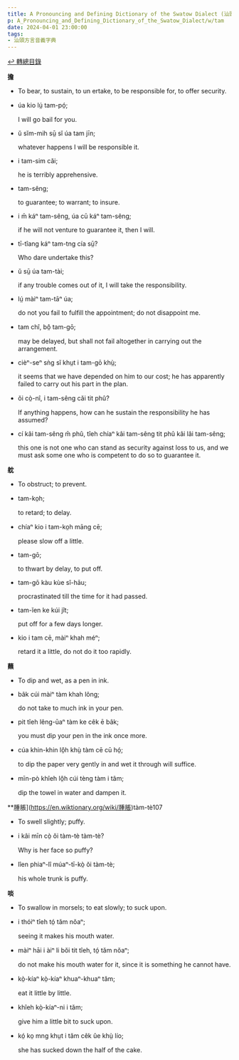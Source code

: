 ```yaml
---
title: A Pronouncing and Defining Dictionary of the Swatow Dialect (汕頭方言音義字典) / tam
p: A_Pronouncing_and_Defining_Dictionary_of_the_Swatow_Dialect/w/tam
date: 2024-04-01 23:00:00
tags: 
- 汕頭方言音義字典
---
```


[↩️ 轉總目錄](/A_Pronouncing_and_Defining_Dictionary_of_the_Swatow_Dialect)


**擔**
- To bear, to sustain, to un ertake, to be responsible for, to offer security.

- úa kio lṳ́ tam-pó̤;

  I will go bail for you.

- ŭ sĭm-mih sṳ̄ sĭ úa tam jīn;

  whatever happens I will be responsible it.

- i tam-sim căi;

  he is terribly apprehensive.

- tam-sêng;

  to guarantee; to warrant; to insure.

- i m̄ káⁿ tam-sêng, úa cū káⁿ tam-sêng;

  if he will not venture to guarantee it, then I will.

- tī-tîang káⁿ tam-tng cía sṳ̄?

  Who dare undertake this?

- ŭ sṳ̄ úa tam-tài;

  if any trouble comes out of it, I will take the responsibility.

- lṳ́ màiⁿ tam-tāⁿ úa;

  do not you fail to fulfill the appointment; do not disappoint me.

- tam chî, bô̤ tam-gō;

  may be delayed, but shall not fail altogether in carrying out the arrangement.

- cièⁿ-seⁿ sǹg sĭ khṳt i tam-gō khṳ̀;

  it seems that we have depended on him to our cost; he has apparently failed to carry out his part in the plan.

- ŏi cò̤-nî, i tam-sêng căi tit phû?

  If anything happens, how can he sustain the responsibility he has assumed?

- cí kâi tam-sêng m̄ phû, tîeh chíaⁿ kâi tam-sêng tit phû kâi lâi tam-sêng;

  this one is not one who can stand as security  against loss to us, and we must ask some one who is competent to do so  to guarantee it.

**躭**
- To obstruct; to prevent.

- tam-ko̤h;

  to retard; to delay.

- chíaⁿ kio i tam-ko̤h māng cē;

  please slow off a little.

- tam-gō;

  to thwart by delay, to put off.

- tam-gō kàu kùe sî-hāu;

  procrastinated till the time for it had passed.

- tam-ĭen ke kúi jît;

  put off for a few days longer.

- kio i tam cē, màiⁿ khah méⁿ;

  retard it a little, do not do it too rapidly.

**蘸**
- To dip and wet, as a pen in ink.

- bâk cúi màiⁿ tàm khah lông;

  do not take to much ink in your pen.

- pit tîeh lêng-ūaⁿ tàm ke cêk ē bâk;

  you must dip your pen in the ink once more.

- cúa khin-khin lô̤h khṳ̀ tàm cē cū hó̤;

  to dip the paper very gently in and wet it through will suffice.

- mīn-pò khîeh lô̤h cúi tèng tàm i tâm;

  dip the towel in water and dampen it.

**腫脹](https://en.wiktionary.org/wiki/腫脹)tàm-tè107
- To swell slightly; puffy.

- i kâi mīn cò̤ ŏi tàm-tè tàm-tè?

  Why is her face so puffy?

- lîen phiaⁿ-lî múaⁿ-tī-kò̤ ŏi tàm-tè;

  his whole trunk is puffy.

**啖**
- To swallow in morsels; to eat slowly; to suck upon.

- i thóiⁿ tîeh tó̤ tăm nŏaⁿ;

  seeing it makes his mouth water.

- màiⁿ hāi i àiⁿ li bŏi tit tîeh, tó̤ tăm nŏaⁿ;

  do not make his mouth water for it, since it is something he cannot have.

- kò̤-kíaⁿ kò̤-kíaⁿ khuaⁿ-khuaⁿ tăm;

  eat it little by little.

- khîeh kò̤-kíaⁿ-ni i tăm;

  give him a little bit to suck upon.

- kó̤ ko̤ mng khṳt i tăm cêk ûe khṳ̀ lío;

  she has sucked down the half of the cake.